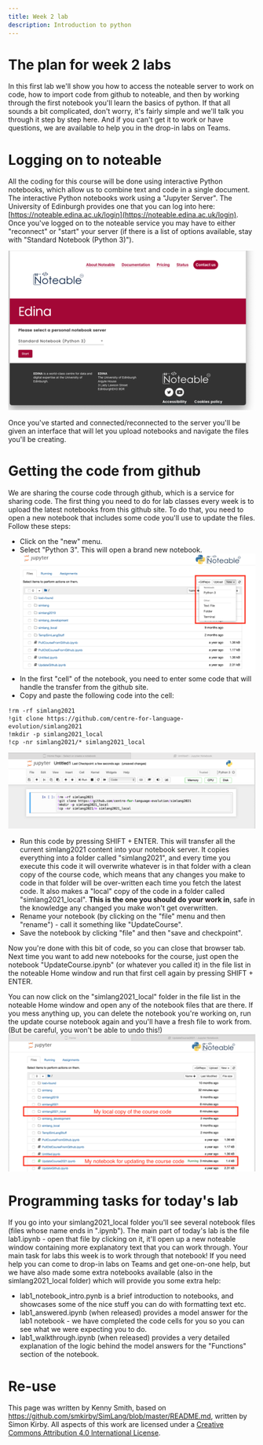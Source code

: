 ```yaml
---
title: Week 2 lab
description: Introduction to python
---
```


# The plan for week 2 labs

In this first lab we'll show you how to access the noteable server to work on code, how to import code from github to noteable, and then by working through the first notebook you'll learn the basics of python. If that all sounds a bit complicated, don't worry, it's fairly simple and we'll talk you through  it step by step here. And if you can't get it to work or have questions, we are available to help you in the drop-in labs on Teams.

# Logging on to noteable

All the coding for this course will be done using interactive Python notebooks, which allow us to combine text and code in a single document. The interactive Python notebooks work using a "Jupyter Server". The University of Edinburgh provides one that you can log into here: [https://noteable.edina.ac.uk/login](https://noteable.edina.ac.uk/login). Once you've logged on to the noteable service you may have to either "reconnect" or "start" your server (if there is a list of options available, stay with "Standard Notebook (Python 3)").

![noteable screenshot](images/lab1_noteable_screenshot.png)

Once you've started and connected/reconnected to the server you'll be given an interface that will let you upload notebooks and navigate the files you'll be creating.

# Getting the code from github

We are sharing the course code through github, which is a service for sharing code. The first thing you need to do for lab classes every week is to upload the latest notebooks from this github site. To do that, you need to open a new notebook that includes some code you'll use to update the files. Follow these steps:

- Click on the "new" menu.
- Select "Python 3". This will open a brand new notebook.
![creating new python3 notebook](images/lab1_newnotebook_screenshot.png)
- In the first "cell" of the notebook, you need to enter some code that will handle the transfer from the github site.
- Copy and paste the following code into the cell:
```
!rm -rf simlang2021
!git clone https://github.com/centre-for-language-evolution/simlang2021
!mkdir -p simlang2021_local
!cp -nr simlang2021/* simlang2021_local
```
![creating new python3 notebook](images/lab1_import_code_screenshot.png)
- Run this code by pressing SHIFT + ENTER. This will transfer all the current simlang2021 content into your notebook server. It copies everything into a folder called "simlang2021", and every time you execute this code it will overwrite whatever is in that folder with a clean copy of the course code, which means that any changes you make to code in that folder will be over-written each time you fetch the latest code. It also makes a "local" copy of the code in a folder called "simlang2021_local". **This is the one you should do your work in**, safe in the knowledge any changed you make won't get overwritten.
- Rename your notebook (by clicking on the "file" menu and then "rename") - call it something like "UpdateCourse".
- Save the notebook by clicking "file" and then "save and checkpoint".

Now you're done with this bit of code, so you can close that browser tab. Next time you want to add new notebooks for the course, just open the notebook "UpdateCourse.ipynb" (or whatever you called it) in the file list in the noteable Home window and run that first cell again by pressing SHIFT + ENTER.

You can now click on the "simlang2021_local" folder in the file list in the noteable Home window and open any of the notebook files that are there. If you mess anything up, you can delete the notebook you're working on, run the update course notebook again and you'll have a fresh file to work from. (But be careful, you won't be able to undo this!)
![highlighting simlang2021_local folder](images/lab1_home_screenshot.png)

# Programming tasks for today's lab

If you go into your simlang2021_local folder you'll see several notebook files (files whose name ends in ".ipynb"). The main part of today's lab is the file lab1.ipynb - open that file by clicking on it, it'll open up a new noteable window containing more explanatory text that you can work through. Your main task for labs this week is to work through that notebook! If you need help you can come to drop-in labs on Teams and get one-on-one help, but we have also made some extra notebooks available (also in the simlang2021_local folder) which will provide you some extra help:
- lab1_notebook_intro.pynb is a brief introduction to notebooks, and showcases some of the nice stuff you can do with formatting text etc.
- lab1_answered.ipynb (when released) provides a model answer for the lab1 notebook - we have completed the code cells for you so you can see what we were expecting you to do.
- lab1_walkthrough.ipynb (when released) provides a very detailed explanation of the logic behind the model answers for the "Functions" section of the notebook.

# Re-use

This page was written by Kenny Smith, based on https://github.com/smkirby/SimLang/blob/master/README.md, written by Simon Kirby. All aspects of this work are licensed under a [Creative Commons Attribution 4.0 International License](http://creativecommons.org/licenses/by/4.0/).
